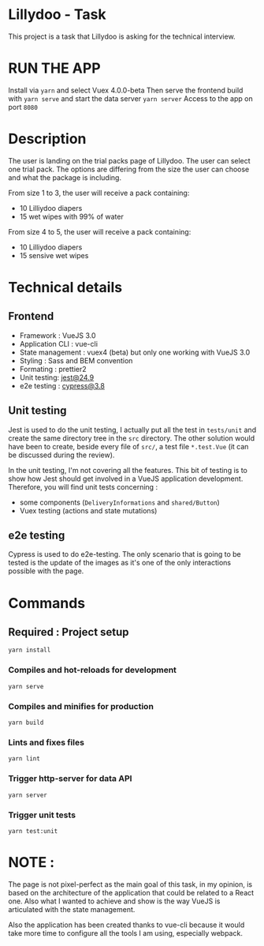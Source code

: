 # Lillydoo - Task

This project is a task that Lillydoo is asking for the technical interview. 

# RUN THE APP
Install via `yarn` and select Vuex 4.0.0-beta
Then serve the frontend build with `yarn serve` and start the data server `yarn server`
Access to the app on port `8080`

# Description
The user is landing on the trial packs page of Lillydoo. 
The user can select one trial pack. The options are differing from the size the user can choose and what the package is including.

From size 1 to 3, the user will receive a pack containing:
- 10 Lilliydoo diapers
- 15 wet wipes with 99% of water

From size 4 to 5, the user will receive a pack containing:
- 10 Lilliydoo diapers
- 15 sensive wet wipes 

# Technical details
## Frontend
- Framework : VueJS 3.0
- Application CLI : vue-cli
- State management : vuex4 (beta) but only one working with VueJS 3.0
- Styling : Sass and BEM convention
- Formating : prettier2
- Unit testing: jest@24.9
- e2e testing : cypress@3.8

## Unit testing
Jest is used to do the unit testing, I actually put all the test in `tests/unit` and create the same directory tree in the `src` directory. The other solution would have been to create, beside every file of `src/`, a test file `*.test.Vue` (it can be discussed during the review).

In the unit testing, I'm not covering all the features. This bit of testing is to show how Jest should get involved in a VueJS application development. Therefore, you will find  unit tests concerning :
- some components (`DeliveryInformations` and `shared/Button`)
- Vuex testing (actions and state mutations)

## e2e testing
Cypress is used to do e2e-testing. 
The only scenario that is going to be tested is the update of the images as it's one of the only interactions possible with the page.



# Commands
## Required : Project setup
```
yarn install
```

### Compiles and hot-reloads for development
```
yarn serve
```

### Compiles and minifies for production
```
yarn build
```

### Lints and fixes files
```
yarn lint
```

### Trigger http-server for data API
```
yarn server
```

### Trigger unit tests
```
yarn test:unit
```

# NOTE : 
The page is not pixel-perfect as the main goal of this task, in my opinion, is based on the architecture of the application that could be related to a React one. Also what I wanted to achieve and show is the way VueJS is articulated with the state management.

Also the application has been created thanks to vue-cli because it would take more time to configure all the tools I am using, especially webpack. 